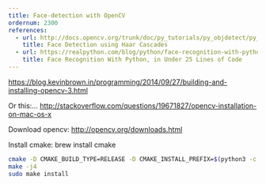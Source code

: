 ```yaml
---
title: Face-detection with OpenCV
ordernum: 2300
references:
  - url: http://docs.opencv.org/trunk/doc/py_tutorials/py_objdetect/py_face_detection/py_face_detection.html
    title: Face Detection using Haar Cascades
  - url: https://realpython.com/blog/python/face-recognition-with-python/
    title: Face Recognition With Python, in Under 25 Lines of Code
---
```



https://blog.kevinbrown.in/programming/2014/09/27/building-and-installing-opencv-3.html


Or this:...
http://stackoverflow.com/questions/19671827/opencv-installation-on-mac-os-x

Download opencv: http://opencv.org/downloads.html

Install cmake: brew install cmake

```sh
cmake -D CMAKE_BUILD_TYPE=RELEASE -D CMAKE_INSTALL_PREFIX=$(python3 -c "import sys; print(sys.prefix)") -D PYTHON_EXECUTABLE=$(which python3) ..
make -j4
sudo make install
```
